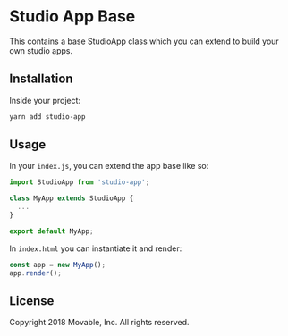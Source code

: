# Studio App Base

This contains a base StudioApp class which you can extend to build your own studio apps.

## Installation

Inside your project:

```sh
yarn add studio-app
```

## Usage

In your `index.js`, you can extend the app base like so:

```javascript
import StudioApp from 'studio-app';

class MyApp extends StudioApp {
  ...
}

export default MyApp;
```

In `index.html` you can instantiate it and render:

```javascript
const app = new MyApp();
app.render();
```

## License

Copyright 2018 Movable, Inc. All rights reserved.

